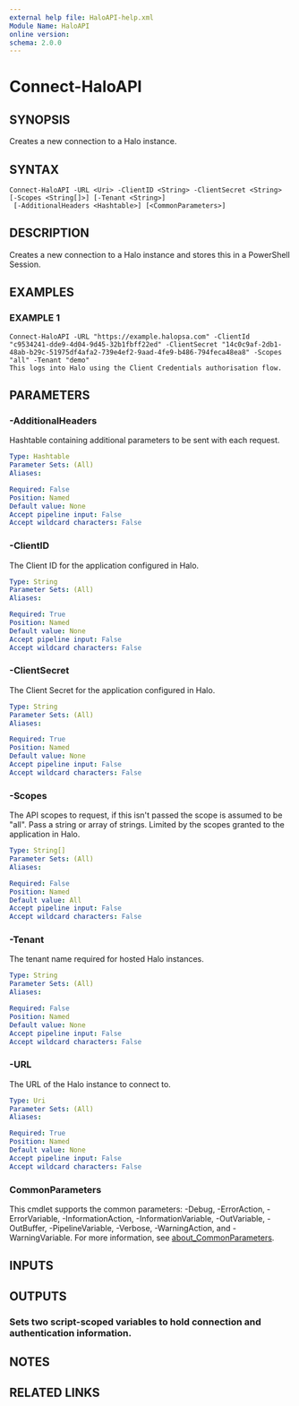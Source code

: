 ```yaml
---
external help file: HaloAPI-help.xml
Module Name: HaloAPI
online version:
schema: 2.0.0
---
```


# Connect-HaloAPI

## SYNOPSIS
Creates a new connection to a Halo instance.

## SYNTAX

```
Connect-HaloAPI -URL <Uri> -ClientID <String> -ClientSecret <String> [-Scopes <String[]>] [-Tenant <String>]
 [-AdditionalHeaders <Hashtable>] [<CommonParameters>]
```

## DESCRIPTION
Creates a new connection to a Halo instance and stores this in a PowerShell Session.

## EXAMPLES

### EXAMPLE 1
```
Connect-HaloAPI -URL "https://example.halopsa.com" -ClientId "c9534241-dde9-4d04-9d45-32b1fbff22ed" -ClientSecret "14c0c9af-2db1-48ab-b29c-51975df4afa2-739e4ef2-9aad-4fe9-b486-794feca48ea8" -Scopes "all" -Tenant "demo"
This logs into Halo using the Client Credentials authorisation flow.
```

## PARAMETERS

### -AdditionalHeaders
Hashtable containing additional parameters to be sent with each request.

```yaml
Type: Hashtable
Parameter Sets: (All)
Aliases:

Required: False
Position: Named
Default value: None
Accept pipeline input: False
Accept wildcard characters: False
```

### -ClientID
The Client ID for the application configured in Halo.

```yaml
Type: String
Parameter Sets: (All)
Aliases:

Required: True
Position: Named
Default value: None
Accept pipeline input: False
Accept wildcard characters: False
```

### -ClientSecret
The Client Secret for the application configured in Halo.

```yaml
Type: String
Parameter Sets: (All)
Aliases:

Required: True
Position: Named
Default value: None
Accept pipeline input: False
Accept wildcard characters: False
```

### -Scopes
The API scopes to request, if this isn't passed the scope is assumed to be "all".
Pass a string or array of strings.
Limited by the scopes granted to the application in Halo.

```yaml
Type: String[]
Parameter Sets: (All)
Aliases:

Required: False
Position: Named
Default value: All
Accept pipeline input: False
Accept wildcard characters: False
```

### -Tenant
The tenant name required for hosted Halo instances.

```yaml
Type: String
Parameter Sets: (All)
Aliases:

Required: False
Position: Named
Default value: None
Accept pipeline input: False
Accept wildcard characters: False
```

### -URL
The URL of the Halo instance to connect to.

```yaml
Type: Uri
Parameter Sets: (All)
Aliases:

Required: True
Position: Named
Default value: None
Accept pipeline input: False
Accept wildcard characters: False
```

### CommonParameters
This cmdlet supports the common parameters: -Debug, -ErrorAction, -ErrorVariable, -InformationAction, -InformationVariable, -OutVariable, -OutBuffer, -PipelineVariable, -Verbose, -WarningAction, and -WarningVariable. For more information, see [about_CommonParameters](http://go.microsoft.com/fwlink/?LinkID=113216).

## INPUTS

## OUTPUTS

### Sets two script-scoped variables to hold connection and authentication information.
## NOTES

## RELATED LINKS
